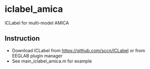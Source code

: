 # iclabel_amica
ICLabel for multi-model AMICA

## Instruction
* Download ICLabel from https://github.com/sccn/ICLabel or from EEGLAB plugin manager
* See main_iclabel_amica.m for example
